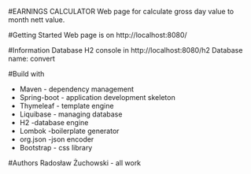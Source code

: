 #EARNINGS CALCULATOR
Web page for calculate gross day value to month nett value.

#Getting Started
Web page is on http://localhost:8080/

#Information
Database H2 console in http://localhost:8080/h2
Database name: convert 

#Build with
* Maven - dependency management
* Spring-boot - application development skeleton 
* Thymeleaf - template engine 
* Liquibase - managing database
* H2 -database engine
* Lombok -boilerplate generator
* org.json -json encoder
* Bootstrap - css library
	
#Authors
Radosław Żuchowski - all work